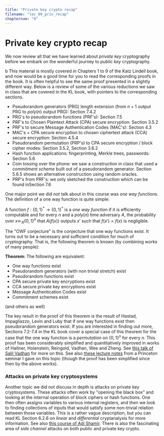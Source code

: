 ```yaml
---
title: "Private key crypto recap"
filename: "lec_09_priv_recap"
chapternum: "9"
---
```



# Private key crypto recap


We now review all that we have learned about _private key_ cryptography before we embark on the wonderful
journey to _public key_ cryptography.

b
This material is mostly covered in Chapters 1 to 9 of the Katz Lindell book, and now would be a good time for you to read the corresponding proofs
in the book. It is often helpful to see the same proof presented in a slightly different way.
Below is a review of some of the various reductions we saw in class that are covered in the KL book, with pointers to the corresponding sections.



* Pseudorandom generators (PRG) length extension (from $n+1$ output PRG to $poly(n)$ output PRG): Section 7.4.2
* PRG's to pseudorandom functions (PRF's): Section 7.5
* PRF's to Chosen Plaintext Attack (CPA) secure encryption: Section 3.5.2
* PRF's to secure Message Authentication Codes (MAC's): Section 4.3
* MAC's + CPA secure encryption to chosen ciphertext attack (CCA) secure encryption: Section 4.5.4
* Pseudorandom permutation (PRP's) to CPA secure encryption / block cipher modes: Section 3.5.2, Section 3.6.2
* Hash function applications: fingerprinting, Merkle trees, passwords: Section 5.6
* Coin tossing over the phone: we saw a construction in class that used a _commitment scheme_ built out of a pseudorandom generator. Section 5.6.5 shows an alternative construction using random oracles.
* PRP's from PRF's: we only sketched the construction which can be found inSection 7.6

One major point we did _not_ talk about in this course was _one way functions_. The definition of a one way function is quite simple:

A function $f:\{0,1\}^*\rightarrow\{0,1\}^*$ is a _one way function_ if it is efficiently computable and for every $n$ and a $poly(n)$ time adversary $A$,
the probability over $x\leftarrow_R\{0,1\}^n$ that $A(f(x))$ outputs $x'$ such that $f(x')=f(x)$ is negligible.

The "OWF conjecture" is the conjecture that one way functions exist. It turns out to be a necessary and sufficient condition for much of cryptography.
That is, the following theorem is known (by combining works of many people):

__Theorem:__ The following are equivalent:
* One way functions exist
* Pseudorandom generators (with non trivial stretch) exist
* Pseudorandom functions exist
* CPA secure private key encryptions exist
* CCA secure private key encryptions exist
* Message Authentication Codes exist
* Commitment schemes exist

(and others as well)

The key result in the proof of this theorem is the result of Hastad, Impagliazzo, Levin and Luby that if one way functions exist then pseudorandom generators exist.
If you are interested in finding out more,
Sections 7.2-7.4 in the KL book cover a special case of this theorem for the case that the one way function is a _permutation_ on $\{0,1\}^n$ for every $n$.
This proof has been considerably simplified and quantitatively improved in works of Haitner, Holenstein, Reingold, Vadhan, Wee and Zheng. See [this talk of Salil Vadhan](http://people.seas.harvard.edu/~salil/research/CompEnt-abs.html) for more on this.  See also [these lecture notes](http://www.cs.princeton.edu/courses/archive/spring08/cos598D/scribe3.pdf) from a Princeton seminar I gave on this topic (though the proof has been simplified since then by the above works).

### Attacks on private key cryptosystems

Another topic we did not discuss in depth   is attacks on private key cryptosystems.
These attacks often work by "opening the black box" and looking at the internal operation of block ciphers or hash functions.
One then often assigns variables to various internal registers, and then we look to finding collections of inputs that would satisfy some non-trivial relation between those variables. This is a rather vague description, but you can read KL Section 6.2.6 on _linear_ and _differential_ cryptanalysis for more information. See also [this course of Adi Shamir](http://www.cs.tau.ac.il/~tromer/SKC2006/). There is also the fascinating area of _side channel_ attacks on both public and private key crypto.

